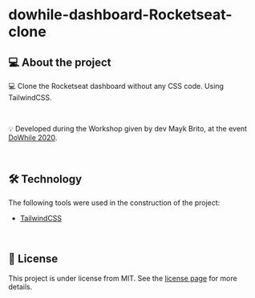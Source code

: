 # dowhile-dashboard-Rocketseat-clone

## 💻 About the project

💻 Clone the Rocketseat dashboard without any CSS code. Using TailwindCSS.

<br>

💡 Developed during the Workshop given by dev Mayk Brito, at the event [DoWhile 2020](https://dowhile.rocketseat.com.br).

<br>

## 🛠 Technology

The following tools were used in the construction of the project:

- [TailwindCSS](https://tailwindcss.com/)

<br>

<a id="licenca"></a>

## :memo: License

This project is under license from MIT. See the [license page](https://opensource.org/licenses/MIT) for more details.

